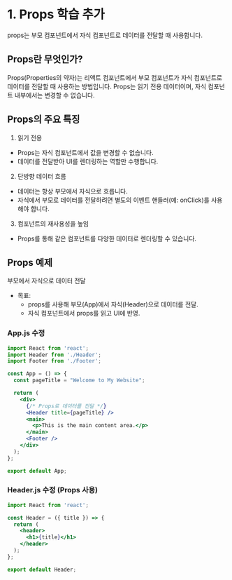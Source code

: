 # 1. Props 학습 추가
props는 부모 컴포넌트에서 자식 컴포넌트로 데이터를 전달할 때 사용합니다.

## Props란 무엇인가?
Props(Properties의 약자)는 리액트 컴포넌트에서 부모 컴포넌트가 자식 컴포넌트로 데이터를 전달할 때 사용하는 방법입니다. Props는 읽기 전용 데이터이며, 자식 컴포넌트 내부에서는 변경할 수 없습니다.

## Props의 주요 특징
1. 읽기 전용
  - Props는 자식 컴포넌트에서 값을 변경할 수 없습니다.
  - 데이터를 전달받아 UI를 렌더링하는 역할만 수행합니다.
2. 단방향 데이터 흐름
  - 데이터는 항상 부모에서 자식으로 흐릅니다.
  - 자식에서 부모로 데이터를 전달하려면 별도의 이벤트 핸들러(예: onClick)를 사용해야 합니다.
3. 컴포넌트의 재사용성을 높임
  - Props를 통해 같은 컴포넌트를 다양한 데이터로 렌더링할 수 있습니다.

## Props 예제
부모에서 자식으로 데이터 전달

- 목표:
  - props를 사용해 부모(App)에서 자식(Header)으로 데이터를 전달.
  - 자식 컴포넌트에서 props를 읽고 UI에 반영.

### App.js 수정
```jsx
import React from 'react';
import Header from './Header';
import Footer from './Footer';

const App = () => {
  const pageTitle = "Welcome to My Website";

  return (
    <div>
      {/* Props로 데이터를 전달 */}
      <Header title={pageTitle} />
      <main>
        <p>This is the main content area.</p>
      </main>
      <Footer />
    </div>
  );
};

export default App;
```

### Header.js 수정 (Props 사용)
```jsx
import React from 'react';

const Header = ({ title }) => {
  return (
    <header>
      <h1>{title}</h1>
    </header>
  );
};

export default Header;
```
